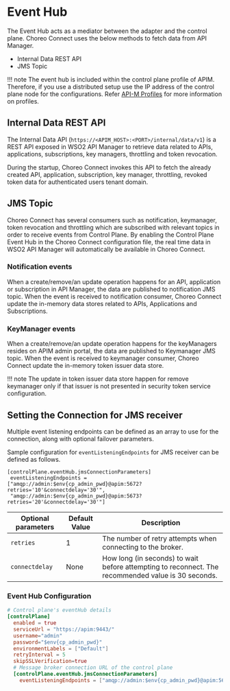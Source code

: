 # Event Hub

The Event Hub acts as a mediator between the adapter and the control plane. Choreo Connect uses the below methods to fetch data from API Manager.

- Internal Data REST API
- JMS Topic

!!! note
    The event hub is included within the control plane profile of APIM. Therefore, if you use a distributed setup use the IP address of the control plane node for the configurations. Refer [API-M Profiles]({{base_path}}/install-and-setup/setup/distributed-deployment/product-profiles) for more information on profiles.

## Internal Data REST API

The Internal Data API (```https://<APIM_HOST>:<PORT>/internal/data/v1```) is a REST API exposed in WSO2 API Manager to retrieve data related to APIs, applications, subscriptions, key managers, throttling and token revocation. 

During the startup, Choreo Connect invokes this API to fetch the already created API, application, subscription, key manager, throttling, revoked token data for authenticated users tenant domain.

## JMS Topic

Choreo Connect has several consumers such as notification, keymanager, token revocation and throttling which are subscribed with relevant topics in order to receive events from 
Control Plane. By enabling the Control Plane Event Hub in the Choreo Connect configuration file,
the real time data in WSO2 API Manager will automatically be available in Choreo Connect.

### Notification events
When a create/remove/an update operation happens for an API, application or subscription in API Manager, the data are published to notification JMS topic. When the event is received to notification consumer, Choreo Connect update the in-memory data stores related to APIs, Applications and Subscriptions.

### KeyManager events
When a create/remove/an update operation happens for the keyManagers resides on APIM admin portal, the data are published to Keymanager JMS topic. When the event is received to keymanager consumer, Choreo Connect update the in-memory token issuer data store. 

!!! note
    The update in token issuer data store happen for remove keymanager only if that issuer is not presented in security token service configuration.


## Setting the Connection for JMS receiver

Multiple event listening endpoints can be defined as an array to use for the connection, along with optional failover parameters. 

Sample configuration for `eventListeningEndpoints` for JMS receiver can be defined as follows.
```
[controlPlane.eventHub.jmsConnectionParameters]
 eventListeningEndpoints = ["amqp://admin:$env{cp_admin_pwd}@apim:5672?retries='10'&connectdelay='30'",
 "amqp://admin:$env{cp_admin_pwd}@apim:5673?retries='20'&connectdelay='30'"]
```

| Optional parameters| Default Value| Description|
|-----------|-----------|----------|
|`retries`  | 1 |The number of retry attempts when connecting to the broker.|
|`connectdelay`  | None | How long (in seconds) to wait before attempting to reconnect. The recommended value is 30 seconds.|


### Event Hub Configuration

``` toml
# Control plane's eventHub details
[controlPlane]
  enabled = true
  serviceUrl = "https://apim:9443/"
  username="admin"
  password="$env{cp_admin_pwd}"
  environmentLabels = ["Default"]
  retryInterval = 5
  skipSSLVerification=true
  # Message broker connection URL of the control plane
  [controlPlane.eventHub.jmsConnectionParameters]
    eventListeningEndpoints = ["amqp://admin:$env{cp_admin_pwd}@apim:5672?retries='5'&connectdelay='30'"]

```
